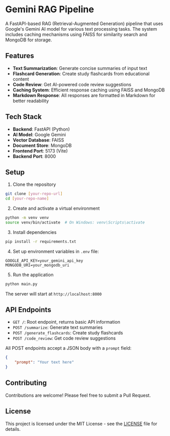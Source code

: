 # Gemini RAG Pipeline

A FastAPI-based RAG (Retrieval-Augmented Generation) pipeline that uses Google's Gemini AI model for various text processing tasks. The system includes caching mechanisms using FAISS for similarity search and MongoDB for storage.

## Features

- **Text Summarization**: Generate concise summaries of input text
- **Flashcard Generation**: Create study flashcards from educational content
- **Code Review**: Get AI-powered code review suggestions
- **Caching System**: Efficient response caching using FAISS and MongoDB
- **Markdown Response**: All responses are formatted in Markdown for better readability

## Tech Stack

- **Backend**: FastAPI (Python)
- **AI Model**: Google Gemini
- **Vector Database**: FAISS
- **Document Store**: MongoDB
- **Frontend Port**: 5173 (Vite)
- **Backend Port**: 8000

## Setup

1. Clone the repository
```bash
git clone [your-repo-url]
cd [your-repo-name]
```

2. Create and activate a virtual environment
```bash
python -m venv venv
source venv/bin/activate  # On Windows: venv\Scripts\activate
```

3. Install dependencies
```bash
pip install -r requirements.txt
```

4. Set up environment variables in `.env` file:
```
GOOGLE_API_KEY=your_gemini_api_key
MONGODB_URI=your_mongodb_uri
```

5. Run the application
```bash
python main.py
```

The server will start at `http://localhost:8000`

## API Endpoints

- `GET /`: Root endpoint, returns basic API information
- `POST /summarize`: Generate text summaries
- `POST /generate_flashcards`: Create study flashcards
- `POST /code_review`: Get code review suggestions

All POST endpoints accept a JSON body with a `prompt` field:
```json
{
    "prompt": "Your text here"
}
```

## Contributing

Contributions are welcome! Please feel free to submit a Pull Request.

## License

This project is licensed under the MIT License - see the [LICENSE](LICENSE) file for details. 